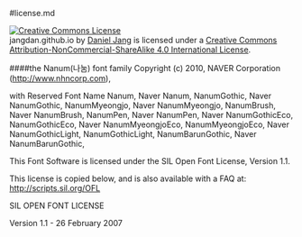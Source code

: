 #license.md

<a rel="license" href="http://creativecommons.org/licenses/by-nc-sa/4.0/"><img alt="Creative Commons License" style="border-width:0" src="https://i.creativecommons.org/l/by-nc-sa/4.0/88x31.png" /></a><br /> <span xmlns:dct="http://purl.org/dc/terms/" property="dct:title">jangdan.github.io</span> by <a xmlns:cc="http://creativecommons.org/ns#" href="https://jangdan.github.io/" property="cc:attributionName" rel="cc:attributionURL">Daniel Jang</a> is licensed under a <a rel="license" href="http://creativecommons.org/licenses/by-nc-sa/4.0/">Creative Commons Attribution-NonCommercial-ShareAlike 4.0 International License</a>.

####the Nanum(나눔) font family 
Copyright (c) 2010, NAVER Corporation (<http://www.nhncorp.com>),

with Reserved Font Name Nanum, Naver Nanum, NanumGothic, Naver NanumGothic, NanumMyeongjo, Naver NanumMyeongjo, NanumBrush, Naver NanumBrush, NanumPen, Naver NanumPen, Naver NanumGothicEco, NanumGothicEco, Naver NanumMyeongjoEco, NanumMyeongjoEco, Naver NanumGothicLight, NanumGothicLight, NanumBarunGothic, Naver NanumBarunGothic,

This Font Software is licensed under the SIL Open Font License, Version 1.1.

This license is copied below, and is also available with a FAQ at: <http://scripts.sil.org/OFL>

SIL OPEN FONT LICENSE

Version 1.1 - 26 February 2007